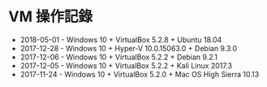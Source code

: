 # VM 操作記錄

* 2018-05-01 - Windows 10 + VirtualBox 5.2.8 + Ubuntu 18.04
* 2017-12-28 - Windows 10 + Hyper-V 10.0.15063.0 + Debian 9.3.0
* 2017-12-06 - Windows 10 + VirtualBox 5.2.2 + Debian 9.2.1
* 2017-12-05 - Windows 10 + VirtualBox 5.2.2 + Kali Linux 2017.3
* 2017-11-24 - Windows 10 + VirtualBox 5.2.0 + Mac OS High Sierra 10.13



